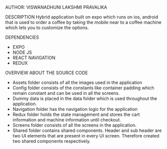 
AUTHOR: VISWANADHUNI LAKSHMI PRAVALIKA


DESCRIPTION
Hybrid application built on expo which runs on ios, android that is used to order a coffee by taking the mobile near to a coffee machine which lets you to customize the options.

DEPENDENCIES
* EXPO
* NODE JS
* REACT NAVIGATION
* REDUX

OVERVIEW ABOUT THE SOURCE CODE
* Assets folder consists of all the images used in the application
* Config folder consists of the constants like container padding which remain constant and can be used in all the screens.
* Dummy data is placed in the data folder which is used throughout the application.
* Navigation folder has the navigation logic for the application
* Redux folder holds the state management and stores the cart information and machine information until checkout.
* Screens folder consists of all the screens in the application.
* Shared folder contains shared components. Header and sub header are two UI elements that are present in every UI screen. Therefore created two shared components respectively.
